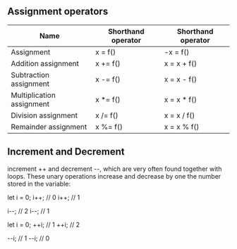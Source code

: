 ## Assignment operators

|Name|Shorthand operator|Shorthand operator|
|-|-|-|
|Assignment|x = f()|-x = f()|
|Addition assignment|x += f()|x = x + f()|
|Subtraction assignment|x -= f()|x = x - f()|
|Multiplication assignment|x *= f()|x = x * f()|
|Division assignment|x /= f()|x = x / f()|
|Remainder assignment|x %= f()|x = x % f()|

## Increment and Decrement

increment ++ and decrement --, which are very often found together with loops. 
These unary operations increase and decrease by one the number stored in the variable:

let i = 0;
i++; // 0
i++; // 1

i--; // 2
i--; // 1

let i = 0;
++i; // 1
++i; // 2

--i; // 1
--i; // 0






